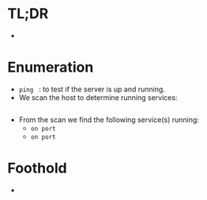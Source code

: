 # <Machine Name>

# TL;DR

- 

# Enumeration

- `ping ` : to test if the server is up and running.
- We scan the host to determine running services:
```
```
- From the scan we find the following service(s) running:
    - `` on port ``
    - `` on port `` 

# Foothold

 - 